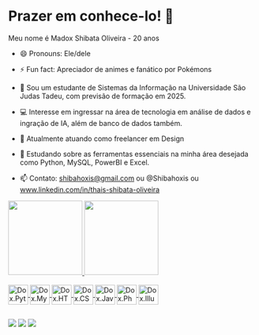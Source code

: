 # Prazer em conhece-lo! 👋

<!--
**Madox-ThaisShibataOliveira/Madox-ThaisShibataOliveira** is a ✨ _special_ ✨ repository because its `README.md` (this file) appears on your GitHub profile.-->
Meu nome é Madox Shibata Oliveira - 20 anos
- 😄 Pronouns: Ele/dele
- ⚡ Fun fact: Apreciador de animes e fanático por Pokémons

- 👯 Sou um estudante de Sistemas da Informação na Universidade São Judas Tadeu, com previsão de formação em 2025.
- 💻 Interesse em ingressar na área de tecnologia em análise de dados e ingração de IA, além de banco de dados também.
- 🔭 Atualmente atuando como freelancer em Design
- 🤔 Estudando sobre as ferramentas essenciais na minha área desejada como Python, MySQL, PowerBI e Excel.
- 📫 Contato: shibahoxis@gmail.com ou @Shibahoxis ou www.linkedin.com/in/thais-shibata-oliveira

<div>
  <a href="https://msoportifolio.my.canva.site/">
  <img height="150em" widght="200em" src="https://github-readme-stats.vercel.app/api?username=Madox-ThaisShibataOliveira&show_icons=true&theme=gruvbox"/>
  <img height="150em" widght="150em" src="https://github-readme-stats.vercel.app/api/top-langs/?username=Madox-ThaisShibataOliveira&layout=compact&theme=gruvbox"/>
</div>

<div style="display": inline-block><br>
  <img align="center" alt="Dox.Python" height="40" widght="50" src="https://cdn.jsdelivr.net/gh/devicons/devicon@latest/icons/python/python-original.svg" />
  <img align="center" alt="Dox.MySQL" height="40" widght="50" src="https://cdn.jsdelivr.net/gh/devicons/devicon@latest/icons/mysql/mysql-original-wordmark.svg" />
  <img align="center" alt="Dox.HTML" height="40" widght="50" src="https://cdn.jsdelivr.net/gh/devicons/devicon@latest/icons/html5/html5-plain-wordmark.svg" />
  <img align="center" alt="Dox.CSS" height="40" widght="50" src="https://cdn.jsdelivr.net/gh/devicons/devicon@latest/icons/css3/css3-plain-wordmark.svg" />
  <img align="center" alt="Dox.JavaScript" height="40" widght="50" src="https://cdn.jsdelivr.net/gh/devicons/devicon@latest/icons/javascript/javascript-original.svg" />
  <img align="center" alt="Dox.Photoshop" height="40" widght="50" src="https://cdn.jsdelivr.net/gh/devicons/devicon@latest/icons/photoshop/photoshop-original.svg" />
  <img align="center" alt="Dox.Illustrator" height="40" widght="50" src="https://cdn.jsdelivr.net/gh/devicons/devicon@latest/icons/illustrator/illustrator-plain.svg" />
</div>


##

<a href="https://msoportifolio.my.canva.site/" target="_blank"><img src="https://img.shields.io/badge/website-000000?style=for-the-badge&logo=About.me&logoColor=white" target="_blank"></a>
<a href="www.linkedin.com/in/thais-shibata-oliveira" target="_blank"><img src="https://img.shields.io/badge/LinkedIn-0077B5?style=for-the-badge&logo=linkedin&logoColor=white" target="_blank"></a>
<a href="https://www.instagram.com/shibahoxis/" target="_blank"><img src="https://img.shields.io/badge/Instagram-E4405F?style=for-the-badge&logo=instagram&logoColor=white" target="_blank"></a>





          

